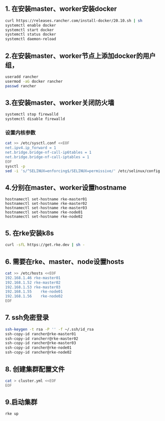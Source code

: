 ## 1. 在安装master、worker安装docker
```bash
curl https://releases.rancher.com/install-docker/20.10.sh | sh
systemctl enable docker
systemctl start docker
systemctl status docker
systemctl daemon-reload
```

## 2.在安装master、worker节点上添加docker的用户组，
```bash
useradd rancher
usermod -aG docker rancher
passwd rancher
```
## 3.在安装master、worker关闭防火墙
```bash
systemctl stop firewalld
systemctl disable firewalld
```
### 设置内核参数
```bash
cat >> /etc/sysctl.conf <<EOF
net.ipv4.ip_forward = 1
net.bridge.bridge-nf-call-ip6tables = 1
net.bridge.bridge-nf-call-iptables = 1
EOF
sysctl -p
sed -i 's/^SELINUX=enforcing$/SELINUX=permissive/' /etc/selinux/config
```

## 4.分别在master、worker设置hostname
```
hostnamectl set-hostname rke-master01
hostnamectl set-hostname rke-master02
hostnamectl set-hostname rke-master03
hostnamectl set-hostname rke-node01
hostnamectl set-hostname rke-node02
```

## 5. 在rke安装k8s
```bash
curl -sfL https://get.rke.dev | sh -
```

## 6. 需要在rke、master、node设置hosts
```bash
cat >> /etc/hosts <<EOF
192.168.1.46 rke-master01
192.168.1.52 rke-master02
192.168.1.53 rke-master03
192.168.1.55    rke-node01
192.168.1.56    rke-node02
EOF
```

##  7. ssh免密登录
```bash
ssh-keygen -t rsa -P '' -f ~/.ssh/id_rsa
ssh-copy-id rancher@rke-master01
ssh-copy-id rancherr@rke-master02
ssh-copy-id rancher@rke-master03
ssh-copy-id rancher@rke-node01
ssh-copy-id rancher@rke-node02
```

## 8. 创建集群配置文件
```bash
cat > cluster.yml <<EOF
EOF
```
## 9.启动集群

```bash
rke up
```
